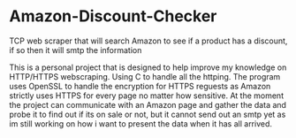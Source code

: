 # Amazon-Discount-Checker
TCP web scraper that will search Amazon to see if a product has a discount, if so then it will smtp the information

This is a personal project that is designed to help improve my knowledge on HTTP/HTTPS webscraping. Using C to handle all the httping.
The program uses OpenSSL to handle the encryption for HTTPS reguests as Amazon strictly uses HTTPS for every page no matter how sensitive.
At the moment the project can communicate with an Amazon page and gather the data and probe it to find out if its on sale or not, but it
cannot send out an smtp yet as im still working on how i want to present the data when it has all arrived.
